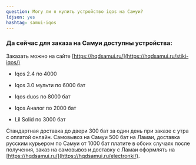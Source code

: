 ```yaml
---
question: Могу ли я купить устройство iqos на Самуи?
ldjson: yes 
hashtag: samui-iqos
---
```


### Да сейчас для заказа на Самуи доступны устройства:

Заказать можно на сайте [https://hqdsamui.ru/](https://hqdsamui.ru/stiki-iqos/)

* Iqos 2.4 по 4000

* Iqos 3.0 мульти по 6000  бат

* Iqos duos по 8000 бат

* Iqos Аналог по 2000 бат

* Lil Solid по 3000 бат


Стандартная доставка до двери 300 бат за один день при заказе с утра с оплатой онлайн. Самовывоз на Самуи 500 бат на Ламаи, доставка русским курьером по Самуи от  1000 бат платите в обоих случаях после получения, заказ на самовывоз и доставку с Ламаи оформлять на [https://hqdsamui.ru/](https://hqdsamui.ru/electronki/).

